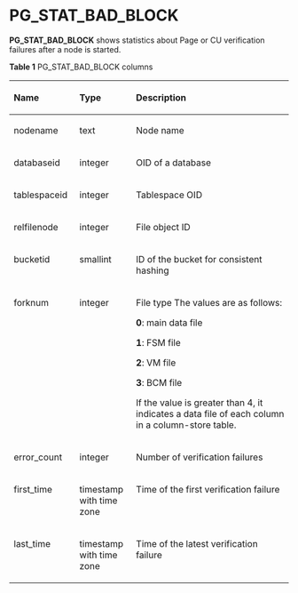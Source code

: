 # PG\_STAT\_BAD\_BLOCK<a name="EN-US_TOPIC_0289900534"></a>

**PG\_STAT\_BAD\_BLOCK**  shows statistics about Page or CU verification failures after a node is started.

**Table  1**  PG\_STAT\_BAD\_BLOCK columns

<a name="en-us_topic_0283136618_en-us_topic_0237122443_en-us_topic_0059778891_tba60076b7fa44497bbb0ef74c9ff01f1"></a>
<table><thead align="left"><tr id="en-us_topic_0283136618_en-us_topic_0237122443_en-us_topic_0059778891_rd5ca85b44f734b46aab8ed63f0fb7a14"><th class="cellrowborder" valign="top" width="23.532353235323534%" id="mcps1.2.4.1.1"><p id="en-us_topic_0283136618_en-us_topic_0237122443_en-us_topic_0059778891_a2b21b64591ee4fb99e0d6e180ce994df"><a name="en-us_topic_0283136618_en-us_topic_0237122443_en-us_topic_0059778891_a2b21b64591ee4fb99e0d6e180ce994df"></a><a name="en-us_topic_0283136618_en-us_topic_0237122443_en-us_topic_0059778891_a2b21b64591ee4fb99e0d6e180ce994df"></a>Name</p>
</th>
<th class="cellrowborder" valign="top" width="20.23202320232023%" id="mcps1.2.4.1.2"><p id="en-us_topic_0283136618_en-us_topic_0237122443_en-us_topic_0059778891_aa55934e6e4d54050b1824d158eae9f91"><a name="en-us_topic_0283136618_en-us_topic_0237122443_en-us_topic_0059778891_aa55934e6e4d54050b1824d158eae9f91"></a><a name="en-us_topic_0283136618_en-us_topic_0237122443_en-us_topic_0059778891_aa55934e6e4d54050b1824d158eae9f91"></a>Type</p>
</th>
<th class="cellrowborder" valign="top" width="56.23562356235624%" id="mcps1.2.4.1.3"><p id="en-us_topic_0283136618_en-us_topic_0237122443_en-us_topic_0059778891_afad2a693bfe94677916cd71bcabd1bb1"><a name="en-us_topic_0283136618_en-us_topic_0237122443_en-us_topic_0059778891_afad2a693bfe94677916cd71bcabd1bb1"></a><a name="en-us_topic_0283136618_en-us_topic_0237122443_en-us_topic_0059778891_afad2a693bfe94677916cd71bcabd1bb1"></a>Description</p>
</th>
</tr>
</thead>
<tbody><tr id="en-us_topic_0283136618_en-us_topic_0237122443_en-us_topic_0059778891_r431e9edbca7c4ea5a40f5e56a9f4590c"><td class="cellrowborder" valign="top" width="23.532353235323534%" headers="mcps1.2.4.1.1 "><p id="en-us_topic_0283136618_en-us_topic_0237122443_en-us_topic_0059778891_a7b964404d72148a7b210a241596acaea"><a name="en-us_topic_0283136618_en-us_topic_0237122443_en-us_topic_0059778891_a7b964404d72148a7b210a241596acaea"></a><a name="en-us_topic_0283136618_en-us_topic_0237122443_en-us_topic_0059778891_a7b964404d72148a7b210a241596acaea"></a>nodename</p>
</td>
<td class="cellrowborder" valign="top" width="20.23202320232023%" headers="mcps1.2.4.1.2 "><p id="en-us_topic_0283136618_en-us_topic_0237122443_en-us_topic_0059778891_a7550f1cfed7148f48b3ca88aef689371"><a name="en-us_topic_0283136618_en-us_topic_0237122443_en-us_topic_0059778891_a7550f1cfed7148f48b3ca88aef689371"></a><a name="en-us_topic_0283136618_en-us_topic_0237122443_en-us_topic_0059778891_a7550f1cfed7148f48b3ca88aef689371"></a>text</p>
</td>
<td class="cellrowborder" valign="top" width="56.23562356235624%" headers="mcps1.2.4.1.3 "><p id="en-us_topic_0283136618_en-us_topic_0237122443_en-us_topic_0059778891_a3ccedfa373734bacb73c5a8b9e23d844"><a name="en-us_topic_0283136618_en-us_topic_0237122443_en-us_topic_0059778891_a3ccedfa373734bacb73c5a8b9e23d844"></a><a name="en-us_topic_0283136618_en-us_topic_0237122443_en-us_topic_0059778891_a3ccedfa373734bacb73c5a8b9e23d844"></a>Node name</p>
</td>
</tr>
<tr id="en-us_topic_0283136618_en-us_topic_0237122443_en-us_topic_0059778891_rfc2e47110af14defa2be2d47eaccb7d8"><td class="cellrowborder" valign="top" width="23.532353235323534%" headers="mcps1.2.4.1.1 "><p id="en-us_topic_0283136618_en-us_topic_0237122443_en-us_topic_0059778891_a833d611de1854beeaa0199472d14cf70"><a name="en-us_topic_0283136618_en-us_topic_0237122443_en-us_topic_0059778891_a833d611de1854beeaa0199472d14cf70"></a><a name="en-us_topic_0283136618_en-us_topic_0237122443_en-us_topic_0059778891_a833d611de1854beeaa0199472d14cf70"></a>databaseid</p>
</td>
<td class="cellrowborder" valign="top" width="20.23202320232023%" headers="mcps1.2.4.1.2 "><p id="en-us_topic_0283136618_en-us_topic_0237122443_en-us_topic_0059778891_a9e6dd309c4ec4466ad56f41d3a738fd5"><a name="en-us_topic_0283136618_en-us_topic_0237122443_en-us_topic_0059778891_a9e6dd309c4ec4466ad56f41d3a738fd5"></a><a name="en-us_topic_0283136618_en-us_topic_0237122443_en-us_topic_0059778891_a9e6dd309c4ec4466ad56f41d3a738fd5"></a>integer</p>
</td>
<td class="cellrowborder" valign="top" width="56.23562356235624%" headers="mcps1.2.4.1.3 "><p id="en-us_topic_0283136618_en-us_topic_0237122443_en-us_topic_0059778891_a7bafaac74bbb4483ac8ca0e639840107"><a name="en-us_topic_0283136618_en-us_topic_0237122443_en-us_topic_0059778891_a7bafaac74bbb4483ac8ca0e639840107"></a><a name="en-us_topic_0283136618_en-us_topic_0237122443_en-us_topic_0059778891_a7bafaac74bbb4483ac8ca0e639840107"></a>OID of a database</p>
</td>
</tr>
<tr id="en-us_topic_0283136618_en-us_topic_0237122443_en-us_topic_0059778891_r48fe2e5dac594796b2a1e8233e4715c9"><td class="cellrowborder" valign="top" width="23.532353235323534%" headers="mcps1.2.4.1.1 "><p id="en-us_topic_0283136618_en-us_topic_0237122443_en-us_topic_0059778891_aec29f39d89cd443ea2662502e94fde0e"><a name="en-us_topic_0283136618_en-us_topic_0237122443_en-us_topic_0059778891_aec29f39d89cd443ea2662502e94fde0e"></a><a name="en-us_topic_0283136618_en-us_topic_0237122443_en-us_topic_0059778891_aec29f39d89cd443ea2662502e94fde0e"></a>tablespaceid</p>
</td>
<td class="cellrowborder" valign="top" width="20.23202320232023%" headers="mcps1.2.4.1.2 "><p id="en-us_topic_0283136618_en-us_topic_0237122443_en-us_topic_0059778891_a2e937429b6eb42d482a020049206491e"><a name="en-us_topic_0283136618_en-us_topic_0237122443_en-us_topic_0059778891_a2e937429b6eb42d482a020049206491e"></a><a name="en-us_topic_0283136618_en-us_topic_0237122443_en-us_topic_0059778891_a2e937429b6eb42d482a020049206491e"></a>integer</p>
</td>
<td class="cellrowborder" valign="top" width="56.23562356235624%" headers="mcps1.2.4.1.3 "><p id="en-us_topic_0283136618_en-us_topic_0237122443_en-us_topic_0059778891_a0700687a5c584b75bbb912c316e7b6b5"><a name="en-us_topic_0283136618_en-us_topic_0237122443_en-us_topic_0059778891_a0700687a5c584b75bbb912c316e7b6b5"></a><a name="en-us_topic_0283136618_en-us_topic_0237122443_en-us_topic_0059778891_a0700687a5c584b75bbb912c316e7b6b5"></a>Tablespace OID</p>
</td>
</tr>
<tr id="en-us_topic_0283136618_en-us_topic_0237122443_en-us_topic_0059778891_r152bb9b220694af796342c8c3531a055"><td class="cellrowborder" valign="top" width="23.532353235323534%" headers="mcps1.2.4.1.1 "><p id="en-us_topic_0283136618_en-us_topic_0237122443_en-us_topic_0059778891_a12818cfc0b39432facb99499d59d49c7"><a name="en-us_topic_0283136618_en-us_topic_0237122443_en-us_topic_0059778891_a12818cfc0b39432facb99499d59d49c7"></a><a name="en-us_topic_0283136618_en-us_topic_0237122443_en-us_topic_0059778891_a12818cfc0b39432facb99499d59d49c7"></a>relfilenode</p>
</td>
<td class="cellrowborder" valign="top" width="20.23202320232023%" headers="mcps1.2.4.1.2 "><p id="en-us_topic_0283136618_en-us_topic_0237122443_en-us_topic_0059778891_ac04e501d2d944cfb9754e1cbe69ea534"><a name="en-us_topic_0283136618_en-us_topic_0237122443_en-us_topic_0059778891_ac04e501d2d944cfb9754e1cbe69ea534"></a><a name="en-us_topic_0283136618_en-us_topic_0237122443_en-us_topic_0059778891_ac04e501d2d944cfb9754e1cbe69ea534"></a>integer</p>
</td>
<td class="cellrowborder" valign="top" width="56.23562356235624%" headers="mcps1.2.4.1.3 "><p id="en-us_topic_0283136618_en-us_topic_0237122443_en-us_topic_0059778891_a47514e01a1884325a3edfe0546b29bf5"><a name="en-us_topic_0283136618_en-us_topic_0237122443_en-us_topic_0059778891_a47514e01a1884325a3edfe0546b29bf5"></a><a name="en-us_topic_0283136618_en-us_topic_0237122443_en-us_topic_0059778891_a47514e01a1884325a3edfe0546b29bf5"></a>File object ID</p>
</td>
</tr>
<tr id="en-us_topic_0283136618_en-us_topic_0237122443_row13806857105215"><td class="cellrowborder" valign="top" width="23.532353235323534%" headers="mcps1.2.4.1.1 "><p id="en-us_topic_0283136618_en-us_topic_0237122443_p18806205716524"><a name="en-us_topic_0283136618_en-us_topic_0237122443_p18806205716524"></a><a name="en-us_topic_0283136618_en-us_topic_0237122443_p18806205716524"></a>bucketid</p>
</td>
<td class="cellrowborder" valign="top" width="20.23202320232023%" headers="mcps1.2.4.1.2 "><p id="en-us_topic_0283136618_en-us_topic_0237122443_p6806957115211"><a name="en-us_topic_0283136618_en-us_topic_0237122443_p6806957115211"></a><a name="en-us_topic_0283136618_en-us_topic_0237122443_p6806957115211"></a>smallint</p>
</td>
<td class="cellrowborder" valign="top" width="56.23562356235624%" headers="mcps1.2.4.1.3 "><p id="en-us_topic_0283136618_en-us_topic_0237122443_p1180655775215"><a name="en-us_topic_0283136618_en-us_topic_0237122443_p1180655775215"></a><a name="en-us_topic_0283136618_en-us_topic_0237122443_p1180655775215"></a>ID of the bucket for consistent hashing</p>
</td>
</tr>
<tr id="en-us_topic_0283136618_en-us_topic_0237122443_row6986152213412"><td class="cellrowborder" valign="top" width="23.532353235323534%" headers="mcps1.2.4.1.1 "><p id="en-us_topic_0283136618_en-us_topic_0237122443_p5987422114110"><a name="en-us_topic_0283136618_en-us_topic_0237122443_p5987422114110"></a><a name="en-us_topic_0283136618_en-us_topic_0237122443_p5987422114110"></a>forknum</p>
</td>
<td class="cellrowborder" valign="top" width="20.23202320232023%" headers="mcps1.2.4.1.2 "><p id="en-us_topic_0283136618_en-us_topic_0237122443_p20987142210415"><a name="en-us_topic_0283136618_en-us_topic_0237122443_p20987142210415"></a><a name="en-us_topic_0283136618_en-us_topic_0237122443_p20987142210415"></a>integer</p>
</td>
<td class="cellrowborder" valign="top" width="56.23562356235624%" headers="mcps1.2.4.1.3 "><p id="en-us_topic_0283136618_en-us_topic_0237122443_p10987122224119"><a name="en-us_topic_0283136618_en-us_topic_0237122443_p10987122224119"></a><a name="en-us_topic_0283136618_en-us_topic_0237122443_p10987122224119"></a>File type The values are as follows:</p>
<p id="p15451914153613"><a name="p15451914153613"></a><a name="p15451914153613"></a><strong id="b31292051391"><a name="b31292051391"></a><a name="b31292051391"></a>0</strong>: main data file</p>
<p id="p13871319163619"><a name="p13871319163619"></a><a name="p13871319163619"></a><strong id="b15601131291"><a name="b15601131291"></a><a name="b15601131291"></a>1</strong>: FSM file</p>
<p id="p1048562216363"><a name="p1048562216363"></a><a name="p1048562216363"></a><strong id="b15561818497"><a name="b15561818497"></a><a name="b15561818497"></a>2</strong>: VM file</p>
<p id="p320462515368"><a name="p320462515368"></a><a name="p320462515368"></a><strong id="b21822218919"><a name="b21822218919"></a><a name="b21822218919"></a>3</strong>: BCM file</p>
<p id="p1575792719368"><a name="p1575792719368"></a><a name="p1575792719368"></a>If the value is greater than 4, it indicates a data file of each column in a column-store table.</p>
</td>
</tr>
<tr id="en-us_topic_0283136618_en-us_topic_0237122443_row2618174220414"><td class="cellrowborder" valign="top" width="23.532353235323534%" headers="mcps1.2.4.1.1 "><p id="en-us_topic_0283136618_en-us_topic_0237122443_p2061844264118"><a name="en-us_topic_0283136618_en-us_topic_0237122443_p2061844264118"></a><a name="en-us_topic_0283136618_en-us_topic_0237122443_p2061844264118"></a>error_count</p>
</td>
<td class="cellrowborder" valign="top" width="20.23202320232023%" headers="mcps1.2.4.1.2 "><p id="en-us_topic_0283136618_en-us_topic_0237122443_p6618442154112"><a name="en-us_topic_0283136618_en-us_topic_0237122443_p6618442154112"></a><a name="en-us_topic_0283136618_en-us_topic_0237122443_p6618442154112"></a>integer</p>
</td>
<td class="cellrowborder" valign="top" width="56.23562356235624%" headers="mcps1.2.4.1.3 "><p id="en-us_topic_0283136618_en-us_topic_0237122443_p13618742154117"><a name="en-us_topic_0283136618_en-us_topic_0237122443_p13618742154117"></a><a name="en-us_topic_0283136618_en-us_topic_0237122443_p13618742154117"></a>Number of verification failures</p>
</td>
</tr>
<tr id="en-us_topic_0283136618_en-us_topic_0237122443_row15865252134117"><td class="cellrowborder" valign="top" width="23.532353235323534%" headers="mcps1.2.4.1.1 "><p id="en-us_topic_0283136618_en-us_topic_0237122443_p17865175254117"><a name="en-us_topic_0283136618_en-us_topic_0237122443_p17865175254117"></a><a name="en-us_topic_0283136618_en-us_topic_0237122443_p17865175254117"></a>first_time</p>
</td>
<td class="cellrowborder" valign="top" width="20.23202320232023%" headers="mcps1.2.4.1.2 "><p id="en-us_topic_0283136618_en-us_topic_0237122443_p986595224119"><a name="en-us_topic_0283136618_en-us_topic_0237122443_p986595224119"></a><a name="en-us_topic_0283136618_en-us_topic_0237122443_p986595224119"></a>timestamp with time zone</p>
</td>
<td class="cellrowborder" valign="top" width="56.23562356235624%" headers="mcps1.2.4.1.3 "><p id="en-us_topic_0283136618_en-us_topic_0237122443_p88655527415"><a name="en-us_topic_0283136618_en-us_topic_0237122443_p88655527415"></a><a name="en-us_topic_0283136618_en-us_topic_0237122443_p88655527415"></a>Time of the first verification failure</p>
</td>
</tr>
<tr id="en-us_topic_0283136618_en-us_topic_0237122443_row185381834194118"><td class="cellrowborder" valign="top" width="23.532353235323534%" headers="mcps1.2.4.1.1 "><p id="en-us_topic_0283136618_en-us_topic_0237122443_p1753803434119"><a name="en-us_topic_0283136618_en-us_topic_0237122443_p1753803434119"></a><a name="en-us_topic_0283136618_en-us_topic_0237122443_p1753803434119"></a>last_time</p>
</td>
<td class="cellrowborder" valign="top" width="20.23202320232023%" headers="mcps1.2.4.1.2 "><p id="en-us_topic_0283136618_en-us_topic_0237122443_p35388341412"><a name="en-us_topic_0283136618_en-us_topic_0237122443_p35388341412"></a><a name="en-us_topic_0283136618_en-us_topic_0237122443_p35388341412"></a>timestamp with time zone</p>
</td>
<td class="cellrowborder" valign="top" width="56.23562356235624%" headers="mcps1.2.4.1.3 "><p id="en-us_topic_0283136618_en-us_topic_0237122443_p85381034124119"><a name="en-us_topic_0283136618_en-us_topic_0237122443_p85381034124119"></a><a name="en-us_topic_0283136618_en-us_topic_0237122443_p85381034124119"></a>Time of the latest verification failure</p>
</td>
</tr>
</tbody>
</table>

